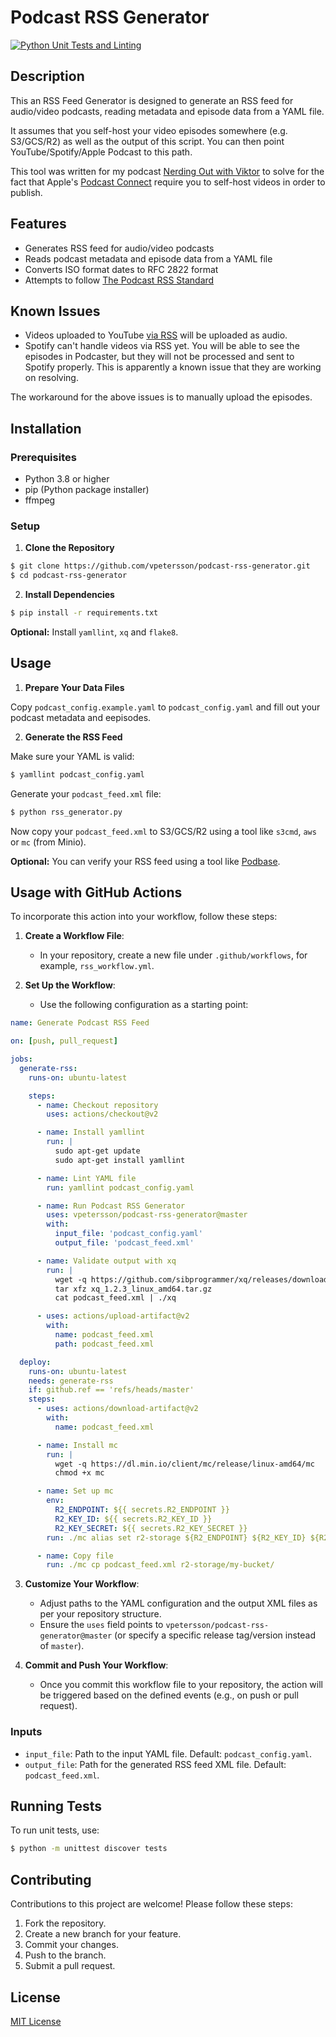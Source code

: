 # Podcast RSS Generator

[![Python Unit Tests and Linting](https://github.com/vpetersson/podcast-rss-generator/actions/workflows/python-tests.yml/badge.svg)](https://github.com/vpetersson/podcast-rss-generator/actions/workflows/python-tests.yml)

## Description

This an RSS Feed Generator is designed to generate an RSS feed for audio/video podcasts, reading metadata and episode data from a YAML file.

It assumes that you self-host your video episodes somewhere (e.g. S3/GCS/R2) as well as the output of this script. You can then point YouTube/Spotify/Apple Podcast to this path.

This tool was written for my podcast [Nerding Out with Viktor](https://blog.viktorpetersson.com/nerding-out-with-viktor/) to solve for the fact that Apple's [Podcast Connect](https://podcastsconnect.apple.com) require you to self-host videos in order to publish.

## Features

- Generates RSS feed for audio/video podcasts
- Reads podcast metadata and episode data from a YAML file
- Converts ISO format dates to RFC 2822 format
- Attempts to follow [The Podcast RSS Standard](https://github.com/Podcast-Standards-Project/PSP-1-Podcast-RSS-Specification)

## Known Issues

* Videos uploaded to YouTube [via RSS](https://support.google.com/youtube/answer/13525207?hl=en#zippy=%2Ccan-i-deliver-an-rss-feed-if-i-already-have-a-podcast-on-youtube) will be uploaded as audio.
* Spotify can't handle videos via RSS yet. You will be able to see the episodes in Podcaster, but they will not be processed and sent to Spotify properly. This is apparently a known issue that they are working on resolving.

The workaround for the above issues is to manually upload the episodes.

## Installation

### Prerequisites

- Python 3.8 or higher
- pip (Python package installer)
- ffmpeg

### Setup

1. **Clone the Repository**

```bash
$ git clone https://github.com/vpetersson/podcast-rss-generator.git
$ cd podcast-rss-generator
```

2. **Install Dependencies**

```bash
$ pip install -r requirements.txt
```

**Optional:** Install `yamllint`, `xq` and `flake8`.

## Usage

1. **Prepare Your Data Files**

Copy `podcast_config.example.yaml` to `podcast_config.yaml` and fill out your podcast metadata and eepisodes.

2. **Generate the RSS Feed**

Make sure your YAML is valid:

```bash
$ yamllint podcast_config.yaml
```

Generate your `podcast_feed.xml` file:

```bash
$ python rss_generator.py
```

Now copy your `podcast_feed.xml` to S3/GCS/R2 using a tool like `s3cmd`, `aws` or `mc` (from Minio).

**Optional:** You can verify your RSS feed using a tool like [Podbase](https://podba.se/validate/).

## Usage with GitHub Actions

To incorporate this action into your workflow, follow these steps:

1. **Create a Workflow File**:
   - In your repository, create a new file under `.github/workflows`, for example, `rss_workflow.yml`.

2. **Set Up the Workflow**:
   - Use the following configuration as a starting point:

```yaml
name: Generate Podcast RSS Feed

on: [push, pull_request]

jobs:
  generate-rss:
    runs-on: ubuntu-latest

    steps:
      - name: Checkout repository
        uses: actions/checkout@v2

      - name: Install yamllint
        run: |
          sudo apt-get update
          sudo apt-get install yamllint

      - name: Lint YAML file
        run: yamllint podcast_config.yaml

      - name: Run Podcast RSS Generator
        uses: vpetersson/podcast-rss-generator@master
        with:
          input_file: 'podcast_config.yaml'
          output_file: 'podcast_feed.xml'

      - name: Validate output with xq
        run: |
          wget -q https://github.com/sibprogrammer/xq/releases/download/v1.2.3/xq_1.2.3_linux_amd64.tar.gz
          tar xfz xq_1.2.3_linux_amd64.tar.gz
          cat podcast_feed.xml | ./xq

      - uses: actions/upload-artifact@v2
        with:
          name: podcast_feed.xml
          path: podcast_feed.xml

  deploy:
    runs-on: ubuntu-latest
    needs: generate-rss
    if: github.ref == 'refs/heads/master'
    steps:
      - uses: actions/download-artifact@v2
        with:
          name: podcast_feed.xml

      - name: Install mc
        run: |
          wget -q https://dl.min.io/client/mc/release/linux-amd64/mc
          chmod +x mc

      - name: Set up mc
        env:
          R2_ENDPOINT: ${{ secrets.R2_ENDPOINT }}
          R2_KEY_ID: ${{ secrets.R2_KEY_ID }}
          R2_KEY_SECRET: ${{ secrets.R2_KEY_SECRET }}
        run: ./mc alias set r2-storage ${R2_ENDPOINT} ${R2_KEY_ID} ${R2_KEY_SECRET}

      - name: Copy file
        run: ./mc cp podcast_feed.xml r2-storage/my-bucket/
```

3. **Customize Your Workflow**:
   - Adjust paths to the YAML configuration and the output XML files as per your repository structure.
   - Ensure the `uses` field points to `vpetersson/podcast-rss-generator@master` (or specify a specific release tag/version instead of `master`).

4. **Commit and Push Your Workflow**:
   - Once you commit this workflow file to your repository, the action will be triggered based on the defined events (e.g., on push or pull request).

### Inputs

- `input_file`: Path to the input YAML file. Default: `podcast_config.yaml`.
- `output_file`: Path for the generated RSS feed XML file. Default: `podcast_feed.xml`.


## Running Tests

To run unit tests, use:

```bash
$ python -m unittest discover tests
```

## Contributing

Contributions to this project are welcome! Please follow these steps:
1. Fork the repository.
2. Create a new branch for your feature.
3. Commit your changes.
4. Push to the branch.
5. Submit a pull request.

## License

[MIT License](LICENSE)
